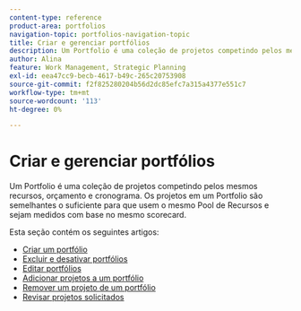 ```yaml
---
content-type: reference
product-area: portfolios
navigation-topic: portfolios-navigation-topic
title: Criar e gerenciar portfólios
description: Um Portfolio é uma coleção de projetos competindo pelos mesmos recursos, orçamento e cronograma. Os projetos em um Portfolio são semelhantes o suficiente para que usem o mesmo Pool de Recursos e sejam medidos com base no mesmo scorecard.
author: Alina
feature: Work Management, Strategic Planning
exl-id: eea47cc9-becb-4617-b49c-265c20753908
source-git-commit: f2f825280204b56d2dc85efc7a315a4377e551c7
workflow-type: tm+mt
source-wordcount: '113'
ht-degree: 0%

---
```


# Criar e gerenciar portfólios

Um Portfolio é uma coleção de projetos competindo pelos mesmos recursos, orçamento e cronograma. Os projetos em um Portfolio são semelhantes o suficiente para que usem o mesmo Pool de Recursos e sejam medidos com base no mesmo scorecard.

Esta seção contém os seguintes artigos:

* [Criar um portfólio](../../../manage-work/portfolios/create-and-manage-portfolios/create-portfolios.md)
* [Excluir e desativar portfólios](../../../manage-work/portfolios/create-and-manage-portfolios/delete-deactivate-portfolios.md)
* [Editar portfólios](../../../manage-work/portfolios/create-and-manage-portfolios/edit-portfolios.md)
* [Adicionar projetos a um portfólio](../../../manage-work/portfolios/create-and-manage-portfolios/add-projects-to-portfolios.md)
* [Remover um projeto de um portfólio](../../../manage-work/portfolios/create-and-manage-portfolios/remove-project-from-portfolio.md)
* [Revisar projetos solicitados](../../../manage-work/portfolios/create-and-manage-portfolios/review-requested-projects.md)
